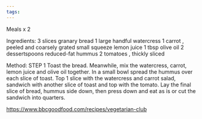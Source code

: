 ```yaml
---
tags:
---
```


Meals x 2

Ingredients:
3 slices granary bread
1 large handful watercress
1 carrot , peeled and coarsely grated
small squeeze lemon juice
1 tbsp olive oil
2 dessertspoons reduced-fat hummus
2 tomatoes , thickly sliced

Method:
STEP 1
Toast the bread. Meanwhile, mix the watercress, carrot, lemon juice and olive oil together. In a small bowl spread the hummus over each slice of toast. Top 1 slice with the watercress and carrot salad, sandwich with another slice of toast and top with the tomato. Lay the final slice of bread, hummus side down, then press down and eat as is or cut the sandwich into quarters.

https://www.bbcgoodfood.com/recipes/vegetarian-club
